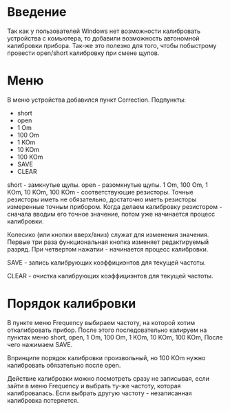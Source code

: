 # Введение #

Так как у пользователей Windows нет возможности калибровать устройства с комьютера, то добавили возможность автономной калибровки прибора. Так-же это полезно для того, чтобы побыстрому провести open/short калибровку при смене щупов.


# Меню #

В меню устройства добавился пункт Correction.
Подпункты:
  * short
  * open
  * 1 Om
  * 100 Om
  * 1 KOm
  * 10 KOm
  * 100 KOm
  * SAVE
  * CLEAR

short - замкнутые щупы. open - разомкнутые щупы.  1 Om, 100 Om, 1 KOm, 10 KOm, 100 KOm - соответствующие резисторы. Точные резисторы иметь не обязательно, достаточно иметь резисторы измеренные точным прибором. Когда делаем калибровку резистором - сначала вводим его точное значение, потом уже начинается процесс калибровки.

Колесико (или кнопки вверх/вниз) служат для изменения значения. Первые три раза функциональная кнопка изменяет редактируемый разряд. При четвертом нажатии - начинается процесс калибровки.

SAVE - запись калибрующих коэффициэнтов для текущей частоты.

CLEAR - очистка калибрующих коэффициэнтов для текущей частоты.

# Порядок калибровки #

В пункте меню Frequency выбираем частоту, на которой хотим откалибровать прибор. После этого последовательно калируем на пунктах меню short, open, 1 Om, 100 Om, 1 KOm, 10 KOm, 100 KOm, После чего нажимаем SAVE.

Впринципе порядок калибровки произвольный, но 100 KOm нужно калибровать обязательно после open.

Действие калибровки можно посмотреть сразу не записывая, если зайти в меню Frequency и выбрать ту-же частоту, которая калибровалась. Если выбрать другую частоту - незаписанная калибровка потеряется.